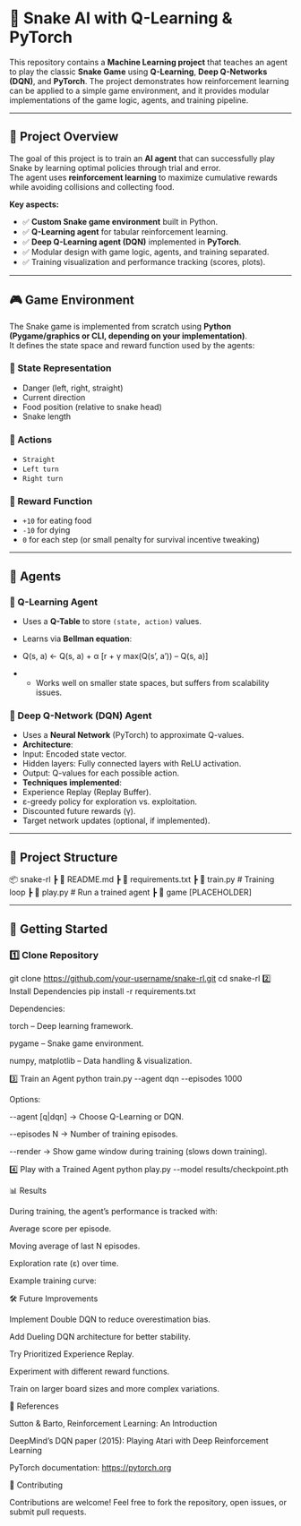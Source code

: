 # 🐍 Snake AI with Q-Learning & PyTorch  

This repository contains a **Machine Learning project** that teaches an agent to play the classic **Snake Game** using **Q-Learning**, **Deep Q-Networks (DQN)**, and **PyTorch**. The project demonstrates how reinforcement learning can be applied to a simple game environment, and it provides modular implementations of the game logic, agents, and training pipeline.  

---

## 📌 Project Overview  

The goal of this project is to train an **AI agent** that can successfully play Snake by learning optimal policies through trial and error.  
The agent uses **reinforcement learning** to maximize cumulative rewards while avoiding collisions and collecting food.  

**Key aspects:**  
- ✅ **Custom Snake game environment** built in Python.  
- ✅ **Q-Learning agent** for tabular reinforcement learning.  
- ✅ **Deep Q-Learning agent (DQN)** implemented in **PyTorch**.  
- ✅ Modular design with game logic, agents, and training separated.  
- ✅ Training visualization and performance tracking (scores, plots).  

---

## 🎮 Game Environment  

The Snake game is implemented from scratch using **Python (Pygame/graphics or CLI, depending on your implementation)**.  
It defines the state space and reward function used by the agents:  

### 🔹 State Representation  
- Danger (left, right, straight)  
- Current direction  
- Food position (relative to snake head)  
- Snake length  

### 🔹 Actions  
- `Straight`  
- `Left turn`  
- `Right turn`  

### 🔹 Reward Function  
- `+10` for eating food  
- `-10` for dying  
- `0` for each step (or small penalty for survival incentive tweaking)  

---

## 🧠 Agents  

### 🔹 Q-Learning Agent  
- Uses a **Q-Table** to store `(state, action)` values.  
- Learns via **Bellman equation**:
- Q(s, a) ← Q(s, a) + α [r + γ max(Q(s’, a’)) – Q(s, a)]

- - Works well on smaller state spaces, but suffers from scalability issues.  

### 🔹 Deep Q-Network (DQN) Agent  
- Uses a **Neural Network** (PyTorch) to approximate Q-values.  
- **Architecture**:  
- Input: Encoded state vector.  
- Hidden layers: Fully connected layers with ReLU activation.  
- Output: Q-values for each possible action.  
- **Techniques implemented**:  
- Experience Replay (Replay Buffer).  
- ε-greedy policy for exploration vs. exploitation.  
- Discounted future rewards (γ).  
- Target network updates (optional, if implemented).  

---

## 📂 Project Structure  

📦 snake-rl
┣ 📜 README.md
┣ 📜 requirements.txt
┣ 📜 train.py # Training loop
┣ 📜 play.py # Run a trained agent
┣ 📂 game
[PLACEHOLDER]

---

## 🚀 Getting Started  

### 1️⃣ Clone Repository  

git clone https://github.com/your-username/snake-rl.git
cd snake-rl
2️⃣ Install Dependencies
pip install -r requirements.txt


Dependencies:

torch – Deep learning framework.

pygame – Snake game environment.

numpy, matplotlib – Data handling & visualization.

3️⃣ Train an Agent
python train.py --agent dqn --episodes 1000


Options:

--agent [q|dqn] → Choose Q-Learning or DQN.

--episodes N → Number of training episodes.

--render → Show game window during training (slows down training).

4️⃣ Play with a Trained Agent
python play.py --model results/checkpoint.pth

📊 Results

During training, the agent’s performance is tracked with:

Average score per episode.

Moving average of last N episodes.

Exploration rate (ε) over time.

Example training curve:

🛠️ Future Improvements

Implement Double DQN to reduce overestimation bias.

Add Dueling DQN architecture for better stability.

Try Prioritized Experience Replay.

Experiment with different reward functions.

Train on larger board sizes and more complex variations.

📖 References

Sutton & Barto, Reinforcement Learning: An Introduction

DeepMind’s DQN paper (2015): Playing Atari with Deep Reinforcement Learning

PyTorch documentation: https://pytorch.org

🤝 Contributing

Contributions are welcome! Feel free to fork the repository, open issues, or submit pull requests.

